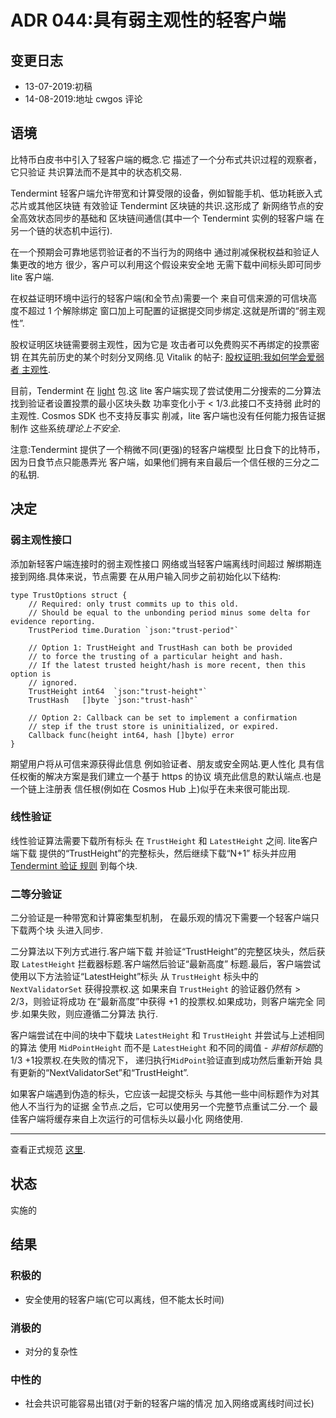 # ADR 044:具有弱主观性的轻客户端

## 变更日志
* 13-07-2019:初稿
* 14-08-2019:地址 cwgos 评论

## 语境

比特币白皮书中引入了轻客户端的概念.它
描述了一个分布式共识过程的观察者，它只验证
共识算法而不是其中的状态机交易.

Tendermint 轻客户端允许带宽和计算受限的设备，例如智能手机、低功耗嵌入式芯片或其他区块链
有效验证 Tendermint 区块链的共识.这形成了
新网络节点的安全高效状态同步的基础和
区块链间通信(其中一个 Tendermint 实例的轻客户端
在另一个链的状态机中运行).

在一个预期会可靠地惩罚验证者的不当行为的网络中
通过削减保税权益和验证人集更改的地方
很少，客户可以利用这个假设来安全地
无需下载中间标头即可同步 lite 客户端.

在权益证明环境中运行的轻客户端(和全节点)需要一个
来自可信来源的可信块高度不超过 1 个解除绑定
窗口加上可配置的证据提交同步绑定.这就是所谓的“弱主观性”.

股权证明区块链需要弱主观性，因为它是
攻击者可以免费购买不再绑定的投票密钥
在其先前历史的某个时刻分叉网络.见 Vitalik 的帖子:
[股权证明:我如何学会爱弱者
主观性](https://blog.ethereum.org/2014/11/25/proof-stake-learned-love-weak-subjectivity/).

目前，Tendermint 在
[light](https://github.com/tendermint/tendermint/tree/master/light) 包.这
lite 客户端实现了尝试使用二分搜索的二分算法
找到验证者设置投票的最小区块头数
功率变化小于 < 1/3.此接口不支持弱
此时的主观性. Cosmos SDK 也不支持反事实
削减，lite 客户端也没有任何能力报告证据制作
这些系统*理论上不安全*.

注意:Tendermint 提供了一个稍微不同(更强)的轻客户端模型
比日食下的比特币，因为日食节点只能愚弄光
客户端，如果他们拥有来自最后一个信任根的三分之二的私钥.

## 决定

### 弱主观性接口

添加新轻客户端连接时的弱主观性接口
网络或当轻客户端离线时间超过
解绑期连接到网络.具体来说，节点需要
在从用户输入同步之前初始化以下结构:

```
type TrustOptions struct {
    // Required: only trust commits up to this old.
    // Should be equal to the unbonding period minus some delta for evidence reporting.
    TrustPeriod time.Duration `json:"trust-period"`

    // Option 1: TrustHeight and TrustHash can both be provided
    // to force the trusting of a particular height and hash.
    // If the latest trusted height/hash is more recent, then this option is
    // ignored.
    TrustHeight int64  `json:"trust-height"`
    TrustHash   []byte `json:"trust-hash"`

    // Option 2: Callback can be set to implement a confirmation
    // step if the trust store is uninitialized, or expired.
    Callback func(height int64, hash []byte) error
}
```

期望用户将从可信来源获得此信息
例如验证者、朋友或安全网站.更人性化
具有信任权衡的解决方案是我们建立一个基于 https 的协议
填充此信息的默认端点.也是一个链上注册表
信任根(例如在 Cosmos Hub 上)似乎在未来很可能出现.

### 线性验证

线性验证算法需要下载所有标头
在 `TrustHeight` 和 `LatestHeight` 之间. lite客户端下载
提供的“TrustHeight”的完整标头，然后继续下载“N+1”
标头并应用 [Tendermint 验证
规则](https://docs.tendermint.com/master/spec/blockchain/blockchain.html#validation)
到每个块.

### 二等分验证

二分验证是一种带宽和计算密集型机制，
在最乐观的情况下需要一个轻客户端只下载两个块
头进入同步.

二分算法以下列方式进行.客户端下载
并验证“TrustHeight”的完整区块头，然后获取
`LatestHeight` 拦截器标题.客户端然后验证“最新高度”
标题.最后，客户端尝试使用以下方法验证“LatestHeight”标头
从 `TrustHeight` 标头中的 `NextValidatorSet` 获得投票权.这
如果来自 `TrustHeight` 的验证器仍然有 > 2/3，则验证将成功
在“最新高度”中获得 +1 的投票权.如果成功，则客户端完全
同步.如果失败，则应遵循二分算法
执行.

客户端尝试在中间的块中下载块
`LatestHeight` 和 `TrustHeight` 并尝试与上述相同的算法
使用 `MidPointHeight` 而不是 `LatestHeight` 和不同的阈值 -
*非相邻标题*的1/3 +1投票权.在失败的情况下，
递归执行`MidPoint`验证直到成功然后重新开始
具有更新的“NextValidatorSet”和“TrustHeight”.

如果客户端遇到伪造的标头，它应该一起提交标头
与其他一些中间标题作为对其他人不当行为的证据
全节点.之后，它可以使用另一个完整节点重试二分.一个
最佳客户端将缓存来自上次运行的可信标头以最小化
网络使用.

---

查看正式规范
[这里](https://github.com/tendermint/spec/tree/master/spec/light-client).

## 状态

实施的

## 结果

### 积极的

* 安全使用的轻客户端(它可以离线，但不能太长时间)

### 消极的

* 对分的复杂性

### 中性的

* 社会共识可能容易出错(对于新的轻客户端的情况
  加入网络或离线时间过长)
